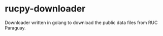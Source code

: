 # rucpy-downloader
Downloader written in golang to download the public data files from RUC Paraguay. 
